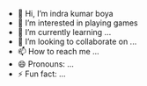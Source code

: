 - 👋 Hi, I’m indra kumar boya
- 👀 I’m interested in playing games
- 🌱 I’m currently learning ...
- 💞️ I’m looking to collaborate on ...
- 📫 How to reach me ...
- 😄 Pronouns: ...
- ⚡ Fun fact: ...

<!---
indra-gtm/indra-gtm is a ✨ special ✨ repository because its `README.md` (this file) appears on your GitHub profile.
You can click the Preview link to take a look at your changes.
--->
